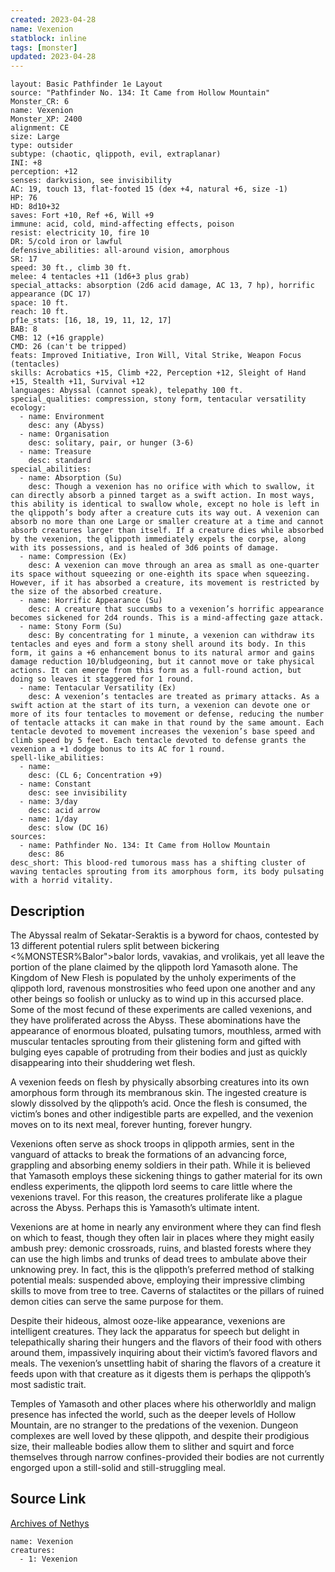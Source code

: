 ```yaml
---
created: 2023-04-28
name: Vexenion
statblock: inline
tags: [monster]
updated: 2023-04-28
---
```

```statblock
layout: Basic Pathfinder 1e Layout
source: "Pathfinder No. 134: It Came from Hollow Mountain"
Monster_CR: 6
name: Vexenion
Monster_XP: 2400
alignment: CE
size: Large
type: outsider
subtype: (chaotic, qlippoth, evil, extraplanar)
INI: +8
perception: +12
senses: darkvision, see invisibility
AC: 19, touch 13, flat-footed 15 (dex +4, natural +6, size -1)
HP: 76
HD: 8d10+32
saves: Fort +10, Ref +6, Will +9
immune: acid, cold, mind-affecting effects, poison
resist: electricity 10, fire 10
DR: 5/cold iron or lawful
defensive_abilities: all-around vision, amorphous
SR: 17
speed: 30 ft., climb 30 ft.
melee: 4 tentacles +11 (1d6+3 plus grab)
special_attacks: absorption (2d6 acid damage, AC 13, 7 hp), horrific appearance (DC 17)
space: 10 ft.
reach: 10 ft.
pf1e_stats: [16, 18, 19, 11, 12, 17]
BAB: 8
CMB: 12 (+16 grapple)
CMD: 26 (can't be tripped)
feats: Improved Initiative, Iron Will, Vital Strike, Weapon Focus (tentacles)
skills: Acrobatics +15, Climb +22, Perception +12, Sleight of Hand +15, Stealth +11, Survival +12
languages: Abyssal (cannot speak), telepathy 100 ft.
special_qualities: compression, stony form, tentacular versatility
ecology:
  - name: Environment
    desc: any (Abyss)
  - name: Organisation
    desc: solitary, pair, or hunger (3-6)
  - name: Treasure
    desc: standard
special_abilities:
  - name: Absorption (Su)
    desc: Though a vexenion has no orifice with which to swallow, it can directly absorb a pinned target as a swift action. In most ways, this ability is identical to swallow whole, except no hole is left in the qlippoth’s body after a creature cuts its way out. A vexenion can absorb no more than one Large or smaller creature at a time and cannot absorb creatures larger than itself. If a creature dies while absorbed by the vexenion, the qlippoth immediately expels the corpse, along with its possessions, and is healed of 3d6 points of damage.
  - name: Compression (Ex)
    desc: A vexenion can move through an area as small as one-quarter its space without squeezing or one-eighth its space when squeezing. However, if it has absorbed a creature, its movement is restricted by the size of the absorbed creature.
  - name: Horrific Appearance (Su)
    desc: A creature that succumbs to a vexenion’s horrific appearance becomes sickened for 2d4 rounds. This is a mind-affecting gaze attack.
  - name: Stony Form (Su)
    desc: By concentrating for 1 minute, a vexenion can withdraw its tentacles and eyes and form a stony shell around its body. In this form, it gains a +6 enhancement bonus to its natural armor and gains damage reduction 10/bludgeoning, but it cannot move or take physical actions. It can emerge from this form as a full-round action, but doing so leaves it staggered for 1 round.
  - name: Tentacular Versatility (Ex)
    desc: A vexenion’s tentacles are treated as primary attacks. As a swift action at the start of its turn, a vexenion can devote one or more of its four tentacles to movement or defense, reducing the number of tentacle attacks it can make in that round by the same amount. Each tentacle devoted to movement increases the vexenion’s base speed and climb speed by 5 feet. Each tentacle devoted to defense grants the vexenion a +1 dodge bonus to its AC for 1 round.
spell-like_abilities:
  - name:
    desc: (CL 6; Concentration +9)
  - name: Constant
    desc: see invisibility
  - name: 3/day
    desc: acid arrow
  - name: 1/day
    desc: slow (DC 16)
sources:
  - name: Pathfinder No. 134: It Came from Hollow Mountain
    desc: 86
desc_short: This blood-red tumorous mass has a shifting cluster of waving tentacles sprouting from its amorphous form, its body pulsating with a horrid vitality.
```
## Description
The Abyssal realm of Sekatar-Seraktis is a byword for chaos, contested by 13 different potential rulers split between bickering <%MONSTESR%Balor">balor lords, vavakias, and vrolikais, yet all leave the portion of the plane claimed by the qlippoth lord Yamasoth alone. The Kingdom of New Flesh is populated by the unholy experiments of the qlippoth lord, ravenous monstrosities who feed upon one another and any other beings so foolish or unlucky as to wind up in this accursed place. Some of the most fecund of these experiments are called vexenions, and they have proliferated across the Abyss. These abominations have the appearance of enormous bloated, pulsating tumors, mouthless, armed with muscular tentacles sprouting from their glistening form and gifted with bulging eyes capable of protruding from their bodies and just as quickly disappearing into their shuddering wet flesh.

 A vexenion feeds on flesh by physically absorbing creatures into its own amorphous form through its membranous skin. The ingested creature is slowly dissolved by the qlippoth’s acid. Once the flesh is consumed, the victim’s bones and other indigestible parts are expelled, and the vexenion moves on to its next meal, forever hunting, forever hungry.

 Vexenions often serve as shock troops in qlippoth armies, sent in the vanguard of attacks to break the formations of an advancing force, grappling and absorbing enemy soldiers in their path. While it is believed that Yamasoth employs these sickening things to gather material for its own endless experiments, the qlippoth lord seems to care little where the vexenions travel. For this reason, the creatures proliferate like a plague across the Abyss. Perhaps this is Yamasoth’s ultimate intent.

 Vexenions are at home in nearly any environment where they can find flesh on which to feast, though they often lair in places where they might easily ambush prey: demonic crossroads, ruins, and blasted forests where they can use the high limbs and trunks of dead trees to ambulate above their unknowing prey. In fact, this is the qlippoth’s preferred method of stalking potential meals: suspended above, employing their impressive climbing skills to move from tree to tree. Caverns of stalactites or the pillars of ruined demon cities can serve the same purpose for them.

 Despite their hideous, almost ooze-like appearance, vexenions are intelligent creatures. They lack the apparatus for speech but delight in telepathically sharing their hungers and the flavors of their food with others around them, impassively inquiring about their victim’s favored flavors and meals. The vexenion’s unsettling habit of sharing the flavors of a creature it feeds upon with that creature as it digests them is perhaps the qlippoth’s most sadistic trait.

 Temples of Yamasoth and other places where his otherworldly and malign presence has infected the world, such as the deeper levels of Hollow Mountain, are no stranger to the predations of the vexenion. Dungeon complexes are well loved by these qlippoth, and despite their prodigious size, their malleable bodies allow them to slither and squirt and force themselves through narrow confines-provided their bodies are not currently engorged upon a still-solid and still-struggling meal.
## Source Link
[Archives of Nethys](https://aonprd.com/MonsterDisplay.aspx?ItemName=Vexenion)
```encounter-table
name: Vexenion
creatures:
  - 1: Vexenion
```
